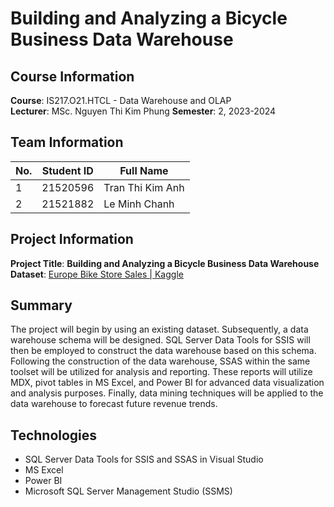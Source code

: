 # Building and Analyzing a Bicycle Business Data Warehouse

## Course Information
**Course**: IS217.O21.HTCL - Data Warehouse and OLAP  
**Lecturer**: MSc. Nguyen Thi Kim Phung
**Semester**: 2, 2023-2024 

## Team Information
| No. | Student ID | Full Name           |
| --- | ---------- | ------------------- |
| 1   | 21520596   | Tran Thi Kim Anh    |
| 2   | 21521882   | Le Minh Chanh       |

## Project Information
**Project Title**: **Building and Analyzing a Bicycle Business Data Warehouse**  
**Dataset**: [Europe Bike Store Sales | Kaggle](https://www.kaggle.com/datasets/prepinstaprime/europe-bike-store-sales)

## Summary
The project will begin by using an existing dataset. Subsequently, a data warehouse schema will be designed. SQL Server Data Tools for SSIS will then be employed to construct the data warehouse based on this schema. Following the construction of the data warehouse, SSAS within the same toolset will be utilized for analysis and reporting. These reports will utilize MDX, pivot tables in MS Excel, and Power BI for advanced data visualization and analysis purposes. 
Finally, data mining techniques will be applied to the data warehouse to forecast future revenue trends.

## Technologies
- SQL Server Data Tools for SSIS and SSAS in Visual Studio
- MS Excel
- Power BI
- Microsoft SQL Server Management Studio (SSMS)
